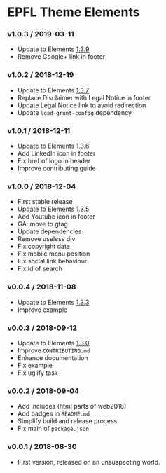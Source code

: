 EPFL Theme Elements
===================

### v1.0.3 / 2019-03-11

- Update to Elements [1.3.9](https://github.com/epfl-idevelop/elements/releases/tag/1.3.9)
- Remove Google+ link in footer

### v1.0.2 / 2018-12-19

- Update to Elements [1.3.7](https://github.com/epfl-idevelop/elements/releases/tag/1.3.7)
- Replace Disclaimer with Legal Notice in footer
- Update Legal Notice link to avoid redirection
- Update `load-grunt-config` dependency

### v1.0.1 / 2018-12-11

- Update to Elements [1.3.6](https://github.com/epfl-idevelop/elements/releases/tag/1.3.6)
- Add LinkedIn icon in footer
- Fix href of logo in header
- Improve contributing guide

### v1.0.0 / 2018-12-04

- First stable release
- Update to Elements [1.3.5](https://github.com/epfl-idevelop/elements/releases/tag/1.3.5)
- Add Youtube icon in footer
- GA: move to gtag
- Update dependencies
- Remove useless div
- Fix copyright date
- Fix mobile menu position
- Fix social link behaviour
- Fix id of search

### v0.0.4 / 2018-11-08

- Update to Elements [1.3.3](https://github.com/epfl-idevelop/elements/releases/tag/1.3.3)
- Improve example

### v0.0.3 / 2018-09-12

- Update to Elements [1.3.0](https://github.com/epfl-idevelop/elements/releases/tag/1.3.0)
- Improve `CONTRIBUTING.md`
- Enhance documentation
- Fix example
- Fix uglify task

### v0.0.2 / 2018-09-04

- Add includes (html parts of web2018)
- Add badges in `README.md`
- Simplify build and release process
- Fix main of `package.json`

### v0.0.1 / 2018-08-30

- First version, released on an unsuspecting world.
